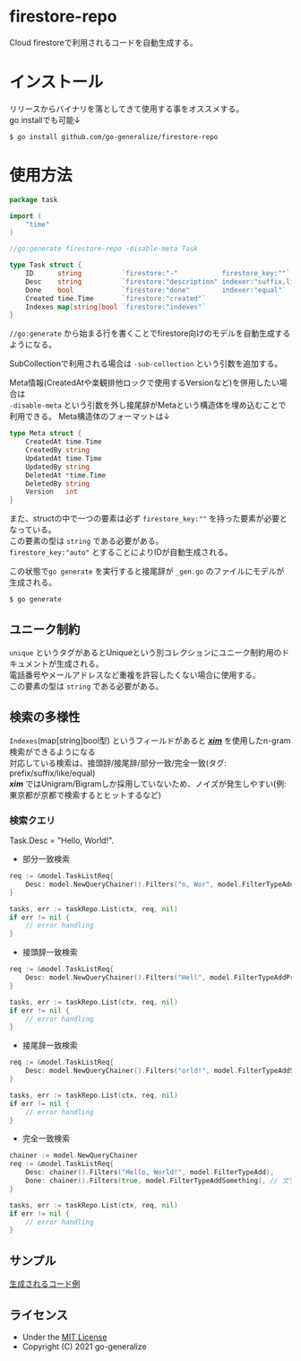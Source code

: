 # firestore-repo

Cloud firestoreで利用されるコードを自動生成する。

# インストール
リリースからバイナリを落としてきて使用する事をオススメする。  
go installでも可能↓
```console
$ go install github.com/go-generalize/firestore-repo
```

# 使用方法

```go
package task

import (
	"time"
)

//go:generate firestore-repo -disable-meta Task

type Task struct {
	ID      string          `firestore:"-"           firestore_key:""`
	Desc    string          `firestore:"description" indexer:"suffix,like" unique:""`
	Done    bool            `firestore:"done"        indexer:"equal"`
	Created time.Time       `firestore:"created"`
	Indexes map[string]bool `firestore:"indexes"`
}
```
`//go:generate` から始まる行を書くことでfirestore向けのモデルを自動生成するようになる。  

SubCollectionで利用される場合は `-sub-collection` という引数を追加する。  

Meta情報(CreatedAtや楽観排他ロックで使用するVersionなど)を併用したい場合は  
`-disable-meta` という引数を外し接尾辞がMetaという構造体を埋め込むことで利用できる。
Meta構造体のフォーマットは↓
```go
type Meta struct {
	CreatedAt time.Time
	CreatedBy string
	UpdatedAt time.Time
	UpdatedBy string
	DeletedAt *time.Time
	DeletedBy string
	Version   int
}
```

また、structの中で一つの要素は必ず `firestore_key:""` を持った要素が必要となっている。  
この要素の型は `string` である必要がある。  
`firestore_key:"auto"` とすることによりIDが自動生成される。  

この状態で`go generate` を実行すると接尾辞が `_gen.go` のファイルにモデルが生成される。
```commandline
$ go generate
```

## ユニーク制約
`unique` というタグがあるとUniqueという別コレクションにユニーク制約用のドキュメントが生成される。  
電話番号やメールアドレスなど重複を許容したくない場合に使用する。  
この要素の型は `string` である必要がある。

## 検索の多様性
`Indexes`(map[string]bool型) というフィールドがあると _**[xim](https://github.com/go-utils/xim)**_ を使用したn-gram検索ができるようになる  
対応している検索は、接頭辞/接尾辞/部分一致/完全一致(タグ: prefix/suffix/like/equal)  
_**xim**_ ではUnigram/Bigramしか採用していないため、ノイズが発生しやすい(例: 東京都が京都で検索するとヒットするなど)

### 検索クエリ
Task.Desc = "Hello, World!".
- 部分一致検索
```go
req := &model.TaskListReq{
	Desc: model.NewQueryChainer().Filters("o, Wor", model.FilterTypeAddBiunigrams),
}

tasks, err := taskRepo.List(ctx, req, nil)
if err != nil {
	// error handling
}
```

- 接頭辞一致検索
```go
req := &model.TaskListReq{
	Desc: model.NewQueryChainer().Filters("Hell", model.FilterTypeAddPrefix),
}

tasks, err := taskRepo.List(ctx, req, nil)
if err != nil {
	// error handling
}
```

- 接尾辞一致検索
```go
req := &model.TaskListReq{
	Desc: model.NewQueryChainer().Filters("orld!", model.FilterTypeAddSuffix),
}

tasks, err := taskRepo.List(ctx, req, nil)
if err != nil {
	// error handling
}
```

- 完全一致検索
```go
chainer := model.NewQueryChainer
req := &model.TaskListReq{
	Desc: chainer().Filters("Hello, World!", model.FilterTypeAdd),
	Done: chainer().Filters(true, model.FilterTypeAddSomething), // 文字列以外の時はAddSomethingを使用する
}

tasks, err := taskRepo.List(ctx, req, nil)
if err != nil {
	// error handling
}
```

## サンプル
[生成されるコード例](../examples)

## ライセンス
- Under the [MIT License](../LICENSE)
- Copyright (C) 2021 go-generalize
